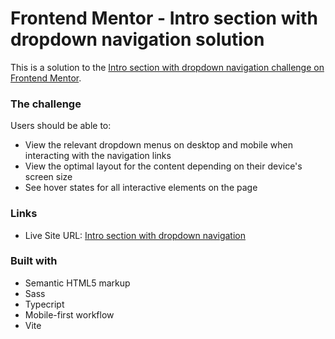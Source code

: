 # Frontend Mentor - Intro section with dropdown navigation solution

This is a solution to the [Intro section with dropdown navigation challenge on Frontend Mentor](https://www.frontendmentor.io/challenges/intro-section-with-dropdown-navigation-ryaPetHE5).

### The challenge

Users should be able to:

- View the relevant dropdown menus on desktop and mobile when interacting with the navigation links
- View the optimal layout for the content depending on their device's screen size
- See hover states for all interactive elements on the page

### Links

- Live Site URL: [Intro section with dropdown navigation](https://diego-salvana.github.io/Intro-section-with-dropdown-navigation/)

### Built with

- Semantic HTML5 markup
- Sass
- Typecript
- Mobile-first workflow
- Vite
